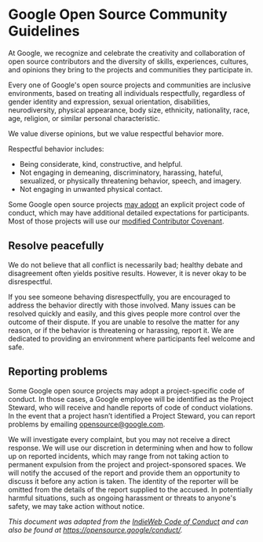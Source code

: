 # Google Open Source Community Guidelines

At Google, we recognize and celebrate the creativity and collaboration of open source contributors and the diversity of
skills, experiences, cultures, and opinions they bring to the projects and communities they participate in.

Every one of Google's open source projects and communities are inclusive environments, based on treating all individuals
respectfully, regardless of gender identity and expression, sexual orientation, disabilities, neurodiversity, physical
appearance, body size, ethnicity, nationality, race, age, religion, or similar personal characteristic.

We value diverse opinions, but we value respectful behavior more.

Respectful behavior includes:

* Being considerate, kind, constructive, and helpful.
* Not engaging in demeaning, discriminatory, harassing, hateful, sexualized, or physically threatening behavior, speech,
  and imagery.
* Not engaging in unwanted physical contact.

Some Google open source projects [may adopt][] an explicit project code of conduct, which may have additional detailed
expectations for participants. Most of those projects will use our [modified Contributor Covenant][].

[may adopt]: https://opensource.google/docs/releasing/preparing/#conduct

[modified Contributor Covenant]: https://opensource.google/docs/releasing/template/CODE_OF_CONDUCT/

## Resolve peacefully

We do not believe that all conflict is necessarily bad; healthy debate and disagreement often yields positive results.
However, it is never okay to be disrespectful.

If you see someone behaving disrespectfully, you are encouraged to address the behavior directly with those involved.
Many issues can be resolved quickly and easily, and this gives people more control over the outcome of their dispute. If
you are unable to resolve the matter for any reason, or if the behavior is threatening or harassing, report it. We are
dedicated to providing an environment where participants feel welcome and safe.

## Reporting problems

Some Google open source projects may adopt a project-specific code of conduct. In those cases, a Google employee will be
identified as the Project Steward, who will receive and handle reports of code of conduct violations. In the event that
a project hasn’t identified a Project Steward, you can report problems by emailing opensource@google.com.

We will investigate every complaint, but you may not receive a direct response. We will use our discretion in
determining when and how to follow up on reported incidents, which may range from not taking action to permanent
expulsion from the project and project-sponsored spaces. We will notify the accused of the report and provide them an
opportunity to discuss it before any action is taken. The identity of the reporter will be omitted from the details of
the report supplied to the accused. In potentially harmful situations, such as ongoing harassment or threats to anyone's
safety, we may take action without notice.

*This document was adapted from the [IndieWeb Code of Conduct][] and can also be found
at <https://opensource.google/conduct/>.*

[IndieWeb Code of Conduct]: https://indieweb.org/code-of-conduct
